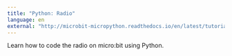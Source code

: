 ```yaml
---
title: "Python: Radio"
language: en
external: "http://microbit-micropython.readthedocs.io/en/latest/tutorials/radio.html"
---
```


Learn how to code the radio on micro:bit using Python.
